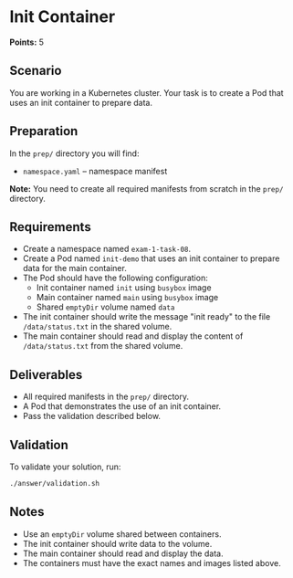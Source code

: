 # Init Container

**Points:** 5

## Scenario
You are working in a Kubernetes cluster. Your task is to create a Pod that uses an init container to prepare data.

## Preparation
In the `prep/` directory you will find:
- `namespace.yaml` – namespace manifest

**Note:** You need to create all required manifests from scratch in the `prep/` directory.

## Requirements
- Create a namespace named `exam-1-task-08`.
- Create a Pod named `init-demo` that uses an init container to prepare data for the main container.
- The Pod should have the following configuration:
  - Init container named `init` using `busybox` image
  - Main container named `main` using `busybox` image
  - Shared `emptyDir` volume named `data`
- The init container should write the message "init ready" to the file `/data/status.txt` in the shared volume.
- The main container should read and display the content of `/data/status.txt` from the shared volume.

## Deliverables
- All required manifests in the `prep/` directory.
- A Pod that demonstrates the use of an init container.
- Pass the validation described below.

## Validation
To validate your solution, run:

```sh
./answer/validation.sh
```

## Notes
- Use an `emptyDir` volume shared between containers.
- The init container should write data to the volume.
- The main container should read and display the data.
- The containers must have the exact names and images listed above.